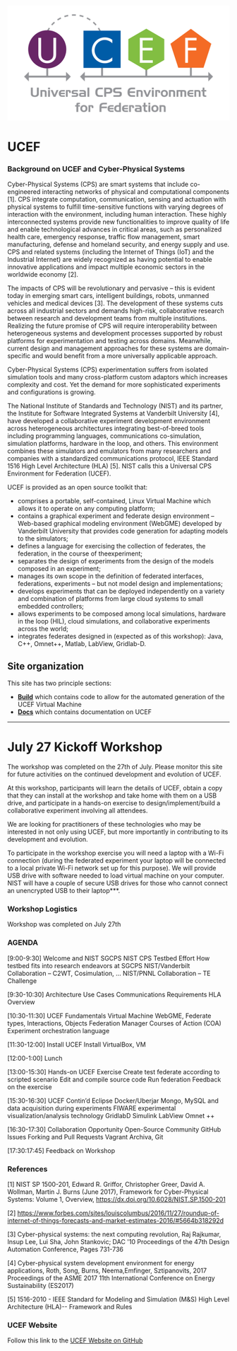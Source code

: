 ![UCEF logo](ucef_final.jpg)

# UCEF

### Background on UCEF and Cyber-Physical Systems

Cyber-Physical Systems (CPS) are smart systems that include co-engineered interacting networks of physical and computational components [1].  CPS integrate computation, communication, sensing and actuation with physical systems to fulfill time-sensitive functions with varying degrees of interaction with the environment, including human interaction.  These highly interconnected systems provide new functionalities to improve quality of life and enable technological advances in critical areas, such as personalized health care, emergency response, traffic flow management, smart manufacturing, defense and homeland security, and energy supply and use.  CPS and related systems (including the Internet of Things (IoT) and the Industrial Internet) are widely recognized as having potential to enable innovative applications and impact multiple economic sectors in the worldwide economy [2].

The impacts of CPS will be revolutionary and pervasive – this is evident today in emerging smart cars, intelligent buildings, robots, unmanned vehicles and medical devices [3]. The development of these systems cuts across all industrial sectors and demands high-risk, collaborative research between research and development teams from multiple institutions. Realizing the future promise of CPS will require interoperability between heterogeneous systems and development processes supported by robust platforms for experimentation and testing across domains. Meanwhile, current design and management approaches for these systems are domain-specific and would benefit from a more universally applicable approach.

Cyber-Physical Systems (CPS) experimentation suffers from isolated simulation tools and many cross-platform custom adaptors which increases complexity and cost. Yet the demand for more sophisticated experiments and configurations is growing.

The National Institute of Standards and Technology (NIST) and its partner, the Institute for Software Integrated Systems at Vanderbilt University [4], have developed a collaborative experiment development environment across heterogeneous architectures integrating best-of-breed tools including programming languages, communications co-simulation, simulation platforms, hardware in the loop, and others. This environment combines these simulators and emulators from many researchers and companies with a standardized communications protocol, IEEE Standard 1516 High Level Architecture (HLA) [5]. NIST calls this a Universal CPS Environment for Federation (UCEF).

UCEF is provided as an open source toolkit that:

* comprises a portable, self-contained, Linux Virtual Machine which allows it to operate on any computing platform;
* contains a graphical experiment and federate design environment – Web-based graphical modeling environment (WebGME) developed by Vanderbilt University that provides code generation for adapting models to the simulators;
* defines a language for exercising the collection of federates, the federation, in the course of theexperiment;
* separates the design of experiments from the design of the models composed in an experiment;
* manages its own scope in the definition of federated interfaces, federations, experiments – but not model design and implementations;
* develops experiments that can be deployed independently on a variety and combination of platforms from large cloud systems to small embedded controllers;
* allows experiments to be composed among local simulations, hardware in the loop (HIL), cloud simulations, and collaborative experiments across the world;
* integrates federates designed in (expected as of this workshop): Java, C++, Omnet++, Matlab, LabView, Gridlab-D.

## Site organization

This site has two principle sections:
- [**Build**](build) which contains code to allow for the automated generation of the UCEF Virtual Machine
- [**Docs**](docs) which contains documentation on UCEF

---

# July 27 Kickoff Workshop
The workshop was completed on the 27th of July. Please monitor this site for future activities on the continued development and evolution of UCEF.

At this workshop, participants will learn the details of UCEF, obtain a copy that they can install at the workshop and take home with them on a USB drive, and participate in a hands-on exercise to design/implement/build a collaborative experiment involving all attendees.

We are looking for practitioners of these technologies who may be interested in not only using UCEF, but more importantly in contributing to its development and evolution. 

To participate in the workshop exercise you will need a laptop with a Wi-Fi connection (during the federated experiment your laptop will be connected to a local private Wi-Fi network set up for this purpose). We will provide USB drive with software needed to load virtual machine on your computer. NIST will have a couple of secure USB drives for those who cannot connect an unencrypted USB to their laptop***.

### Workshop Logistics

Workshop was completed on July 27th

 
### AGENDA

[9:00-9:30] Welcome and NIST SGCPS
NIST CPS Testbed Effort
How testbed fits into research endeavors at SGCPS
NIST/Vanderbilt Collaboration – C2WT, Cosimulation, …
NIST/PNNL Collaboration – TE Challenge  

[9:30-10:30] Architecture
Use Cases
Communications Requirements
HLA Overview  

[10:30-11:30] UCEF Fundamentals
Virtual Machine
WebGME,
Federate types, Interactions, Objects
Federation Manager
Courses of Action (COA) Experiment orchestration language  

[11:30-12:00] Install UCEF
Install VirtualBox, VM  

[12:00-1:00] Lunch  

[13:00-15:30] Hands-on UCEF Exercise
Create test federate according to scripted scenario
Edit and compile source code
Run federation
Feedback on the exercise  

[15:30-16:30] UCEF Contin’d
Eclipse
Docker/Uberjar
Mongo, MySQL and data acquisition during experiments
FIWARE experimental visualization/analysis technology
GridlabD
Simulink
LabView
Omnet ++  

[16:30-17:30] Collaboration Opportunity
Open-Source Community
GitHub
Issues
Forking and Pull Requests
Vagrant
Archiva, Git  

[17:30:17:45] Feedback on Workshop

### References
[1]	NIST SP 1500-201, Edward R. Griffor, Christopher Greer, David A. Wollman, Martin J. Burns (June 2017), Framework for Cyber-Physical Systems: Volume 1, Overview, https://dx.doi.org/10.6028/NIST.SP.1500-201  

[2]	https://www.forbes.com/sites/louiscolumbus/2016/11/27/roundup-of-internet-of-things-forecasts-and-market-estimates-2016/#5664b318292d  
 
[3]	Cyber-physical systems: the next computing revolution, Raj Rajkumar, Insup Lee, Lui Sha, John Stankovic; DAC '10 Proceedings of the 47th Design Automation Conference, Pages 731-736  

[4]	Cyber-physical system development environment for energy applications, Roth, Song, Burns, Neema,Emfinger, Sztipanovits, 2017 Proceedings of the ASME 2017 11th International Conference on Energy Sustainability (ES2017)  

[5]	1516-2010 - IEEE Standard for Modeling and Simulation (M&S) High Level Architecture (HLA)-- Framework and Rules  

### UCEF Website

Follow this link to the [UCEF Website on GitHub](docs/README.md "") 


